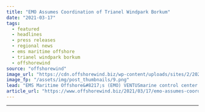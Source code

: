 ```yaml
---
title: "EMO Assumes Coordination of Trianel Windpark Borkum"
date: "2021-03-17"
tags: 
  - featured
  - headlines
  - press releases
  - regional news
  - ems maritime offshore
  - trianel windpark borkum
  - offshorewind
source: "offshorewind"
image_url: "https://cdn.offshorewind.biz/wp-content/uploads/sites/2/2021/03/17091004/EMO-Assumes-Coordination-of-Trianel-Windpark-Borkum.png"
image_fp: "/assets/img/post_thumbnails/9.png"
lead: "EMS Maritime Offshore&#8217;s (EMO) VENTUSmarine control center has assumed coordination of the Trianel Windpark"
article_url: "https://www.offshorewind.biz/2021/03/17/emo-assumes-coordination-of-trianel-windpark-borkum/"
---
```


---
